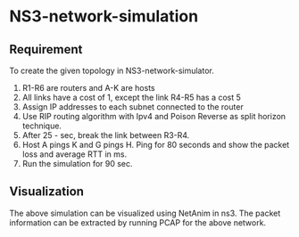 # NS3-network-simulation

## Requirement
To create the given topology in NS3-network-simulator.
1) R1-R6 are routers and A-K are hosts
2) All links have a cost of 1, except the link R4-R5 has a cost 5
3) Assign IP addresses to each subnet connected to the router
4) Use RIP routing algorithm with Ipv4 and Poison Reverse as split horizon technique.
5) After 25 - sec, break the link between R3-R4.
6) Host A pings K and G pings H. Ping for 80 seconds and show the packet loss and average RTT in ms.
7) Run the simulation for 90 sec.


## Visualization
The above simulation can be visualized using NetAnim in ns3. The packet information can be extracted by running PCAP for the above network.

